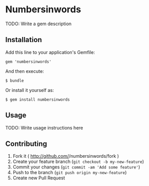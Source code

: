 # Numbersinwords

TODO: Write a gem description

## Installation

Add this line to your application's Gemfile:

    gem 'numbersinwords'

And then execute:

    $ bundle

Or install it yourself as:

    $ gem install numbersinwords

## Usage

TODO: Write usage instructions here

## Contributing

1. Fork it ( http://github.com/<my-github-username>/numbersinwords/fork )
2. Create your feature branch (`git checkout -b my-new-feature`)
3. Commit your changes (`git commit -am 'Add some feature'`)
4. Push to the branch (`git push origin my-new-feature`)
5. Create new Pull Request
